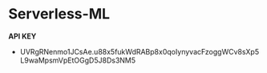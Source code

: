 # Serverless-ML

**API KEY**
- UVRgRNenmo1JCsAe.u88x5fukWdRABp8x0qoIynyvacFzoggWCv8sXp5L9waMpsmVpEtOGgD5J8Ds3NM5

